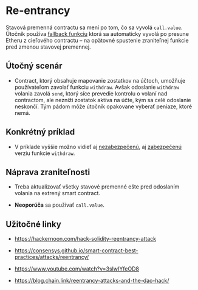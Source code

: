 # Re-entrancy

Stavová premenná contractu sa mení po tom, čo sa vyvolá `call.value`. Útočník používa [fallback funkciu](reExploit.sol#L26-L33) ktorá sa automaticky vyvolá po presune Etheru z cieľového contractu – na opätovné spustenie zraniteľnej funkcie pred zmenou stavovej premennej.

## Útočný scenár

- Contract, ktorý obsahuje mapovanie zostatkov na účtoch, umožňuje používateľom zavolať funkciu `withdraw`. Avšak odoslanie `withdraw` volania zavolá `send`, ktorý síce prevedie kontrolu o volaní nad contractom, ale nezníži zostatok aktíva na účte, kým sa celé odoslanie neskončí. Tým pádom môže útočník opakovane vyberať peniaze, ktoré nemá.

## Konkrétný príklad

- V príklade vyššie možno vidieť aj [nezabezpečenú](reEntrancy.sol#L14-21), aj [zabezpečenú](reEntrancy.sol#L23-31) verziu funkcie `withdraw`.


## Náprava zraniteľnosti

- Treba aktualizovať všetky stavové premenné ešte pred odoslaním volania na extrený smart contract.

- **Neoporúča** sa používať `call.value`.

## Užitočné linky

- https://hackernoon.com/hack-solidity-reentrancy-attack

- https://consensys.github.io/smart-contract-best-practices/attacks/reentrancy/

- https://www.youtube.com/watch?v=3sIwIYfeOD8

- https://blog.chain.link/reentrancy-attacks-and-the-dao-hack/
